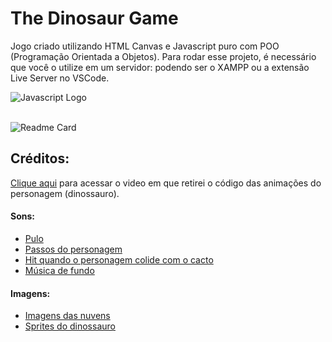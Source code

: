 # The Dinosaur Game

Jogo criado utilizando HTML Canvas e Javascript puro com POO (Programação Orientada a Objetos).
Para rodar esse projeto, é necessário que você o utilize em um servidor: podendo ser o XAMPP ou a extensão Live Server no VSCode.
<div style="display: inline_block">
    <img src="https://img.shields.io/badge/Javascript-000?style=for-the-badge&logo=javascript&logoColor=yellow"  alt="Javascript Logo" align="center" />
</div><br>

![Readme Card](https://github-readme-stats.vercel.app/api/pin/?username=lezzin&repo=Jogo-em-JS-com-canvas&theme=dark&show_owner=true)

## Créditos:

[Clique aqui](https://www.youtube.com/watch?v=yTlmOpW6kOc) para acessar o video em que retirei o código das animações do personagem (dinossauro).

#### Sons:
- [Pulo](https://opengameart.org/content/platformer-jumping-sounds)
- [Passos do personagem](https://opengameart.org/content/footsteps-on-different-surfaces)
- [Hit quando o personagem colide com o cacto](https://opengameart.org/content/short-impact)
- [Música de fundo](https://opengameart.org/content/platformer-game-music-pack) 

#### Imagens:
- [Imagens das nuvens](https://opengameart.org/content/2d-clouds-pack)
- [Sprites do dinossauro](https://www.gameart2d.com/free-dino-sprites.html)
